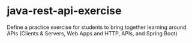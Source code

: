 # java-rest-api-exercise
Define a practice exercise for students to bring together learning around APIs (Clients &amp; Servers, Web Apps and HTTP, APIs, and Spring Boot) 
